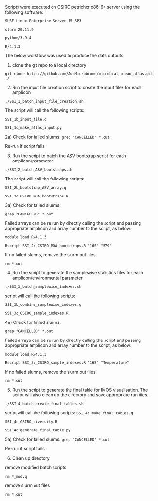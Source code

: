 Scripts were executed on CSIRO petrichor x86-64 server using the following software:

`SUSE Linux Enterprise Server 15 SP3`

`slurm 20.11.9`

`python/3.9.4`

`R/4.1.3`

The below workflow was used to produce the data outputs

1) clone the git repo to a local directory

`git clone https://github.com/AusMicrobiome/microbial_ocean_atlas.git ./`

2) Run the input file creation script to create the input files for each amplicon

`./SSI_1_batch_input_file_creation.sh`

The script will call the following scripts:
        
`SSI_1b_input_file.q`
            
`SSI_1c_make_atlas_input.py`

2a) Check for failed slurms:
`grep "CANCELLED" *.out`

Re-run if script fails

3) Run the script to batch the ASV bootstrap script for each amplicon/parameter

`./SSI_2_batch_ASV_bootstraps.sh`

The script will call the following scripts:

`SSI_2b_bootstrap_ASV_array.q`

`SSI_2c_CSIRO_MOA_bootstraps.R`

3a) Check for failed slurms:

`grep "CANCELLED" *.out`

Failed arrays can be re run by directly calling the script and passing appropriate amplicon and array number to the script, as below:

`module load R/4.1.3`

`Rscript SSI_2c_CSIRO_MOA_bootstraps.R "16S" "579"`

If no failed slurms, remove the slurm out files

`rm *.out`

4) Run the script to generate the samplewise statistics files for each amplicon/environmental parameter

`./SSI_3_batch_samplewise_indexes.sh`

script will call the following scripts:

`SSI_3b_combine_samplewise_indexes.q`

`SSI_3c_CSIRO_sample_indexes.R`

4a) Check for failed slurms:

`grep "CANCELLED" *.out`

Failed arrays can be re run by directly calling the script and passing appropriate amplicon and array number to the script, as below:

`module load R/4.1.3`

`Rscript SSI_3c_CSIRO_sample_indexes.R "16S" "Temperature"`

If no failed slurms, remove the slurm out files

`rm *.out`

5) Run the script to generate the final table for IMOS visualisation. The script will also clean up the directory and save appropriate run files.

`./SSI_4_batch_create_final_tables.sh`

script will call the following scripts:
`SSI_4b_make_final_tables.q`

`SSI_4c_CSIRO_diversity.R`

`SSI_4c_generate_final_table.py`

5a) Check for failed slurms:
`grep "CANCELLED" *.out`

Re-run if script fails

6) Clean up directory

remove modified batch scripts

`rm *_mod.q`

remove slurm out files

`rm *.out`


